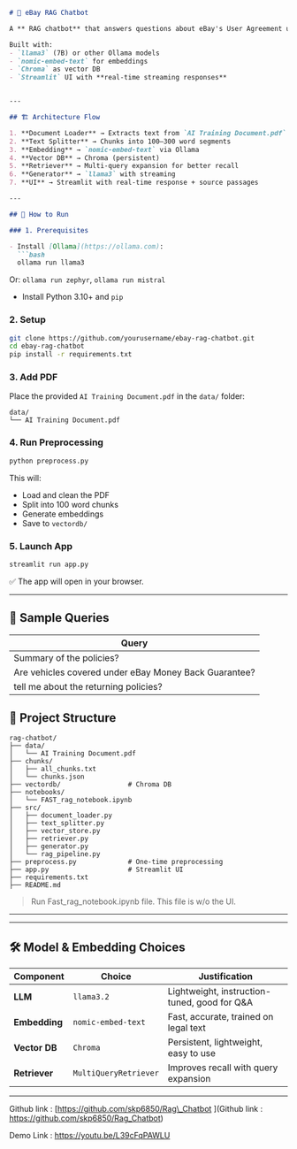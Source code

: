 ```markdown
# 🤖 eBay RAG Chatbot

A ** RAG chatbot** that answers questions about eBay's User Agreement using **Ollama + LangChain + Chroma**.

Built with:
- `llama3` (7B) or other Ollama models
- `nomic-embed-text` for embeddings
- `Chroma` as vector DB
- `Streamlit` UI with **real-time streaming responses**


---

## 🏗️ Architecture Flow

1. **Document Loader** → Extracts text from `AI Training Document.pdf`
2. **Text Splitter** → Chunks into 100–300 word segments
3. **Embedding** → `nomic-embed-text` via Ollama
4. **Vector DB** → Chroma (persistent)
5. **Retriever** → Multi-query expansion for better recall
6. **Generator** → `llama3` with streaming
7. **UI** → Streamlit with real-time response + source passages

---

## 🚀 How to Run

### 1. Prerequisites

- Install [Ollama](https://ollama.com):  
  ```bash
  ollama run llama3
  ```
  Or: `ollama run zephyr`, `ollama run mistral`

- Install Python 3.10+ and `pip`

### 2. Setup

```bash
git clone https://github.com/yourusername/ebay-rag-chatbot.git
cd ebay-rag-chatbot
pip install -r requirements.txt
```

### 3. Add PDF

Place the provided `AI Training Document.pdf` in the `data/` folder:

```
data/
└── AI Training Document.pdf
```

### 4. Run Preprocessing

```bash
python preprocess.py
```

This will:
- Load and clean the PDF
- Split into 100 word chunks
- Generate embeddings
- Save to `vectordb/`

### 5. Launch App

```bash
streamlit run app.py
```

✅ The app will open in your browser.

---

## 🧪 Sample Queries

| Query |
|------|
| Summary of the policies? | 
| Are vehicles covered under eBay Money Back Guarantee? |
| tell me about the returning policies?|

## 📂 Project Structure

```
rag-chatbot/
├── data/
│   └── AI Training Document.pdf
├── chunks/
│   ├── all_chunks.txt
│   └── chunks.json
├── vectordb/                 # Chroma DB
├── notebooks/
│   └── FAST_rag_notebook.ipynb
├── src/
│   ├── document_loader.py
│   ├── text_splitter.py
│   ├── vector_store.py
│   ├── retriever.py
│   ├── generator.py
│   └── rag_pipeline.py
├── preprocess.py             # One-time preprocessing
├── app.py                    # Streamlit UI
├── requirements.txt
├── README.md
```

> Run Fast_rag_notebook.ipynb file. This file is w/o the UI.
---

---

## 🛠 Model & Embedding Choices

| Component | Choice | Justification |
|--------|--------|-------------|
| **LLM** | `llama3.2` | Lightweight, instruction-tuned, good for Q&A |
| **Embedding** | `nomic-embed-text` | Fast, accurate, trained on legal text |
| **Vector DB** | `Chroma` | Persistent, lightweight, easy to use |
| **Retriever** | `MultiQueryRetriever` | Improves recall with query expansion |

---
Github link : [https://github.com/skp6850/Rag\_Chatbot ](Github link : https://github.com/skp6850/Rag_Chatbot)



Demo Link : [https://youtu.be/L39cFqPAWLU ](https://youtu.be/L39cFqPAWLU)

